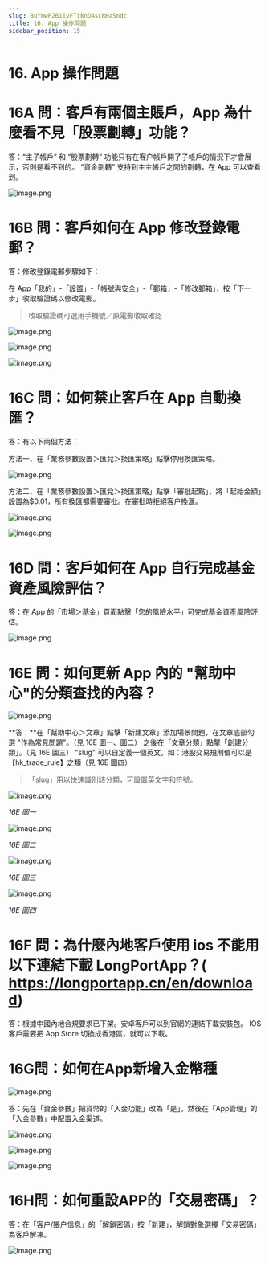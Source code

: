 ```yaml
---
slug: BuYmwP261iyFTiknDAscRHaSndc
title: 16. App 操作問題
sidebar_position: 15
---
```



# 16. App 操作問題


# 16A 問：客戶有兩個主賬戶，App 為什麼看不見「股票劃轉」功能？


答：“主子帳戶” 和 “股票劃轉” 功能只有在客户帳戶開了子帳戶的情況下才會展示，否則是看不到的。
“資金劃轉” 支持到主主帳戶之間的劃轉，在 App 可以查看到。


![image.png](/assets/894dc36560c071a2aeaf82046a6dbe5c.png)


# 16B 問：客戶如何在 App 修改登錄電郵？


答：修改登錄電郵步驟如下：


在 App「我的」-「設置」-「帳號與安全」-「郵箱」-「修改郵箱」，按「下一步」收取驗證碼以修改電郵。

> 收取驗證碼可選用手機號／原電郵收取確認

![image.png](/assets/01ab747f14466f546d0496859dfa7042.png)


![image.png](/assets/f94e15cef00cb6c0d99b3a7e9f8ee966.png)


![image.png](/assets/64ce171334a16ae9797213efae061a89.png)


# 16C 問：如何禁止客戶在 App 自動換匯？


答：有以下兩個方法：


方法一、在「業務參數設置＞匯兌＞換匯策略」點擊停用換匯策略。


![image.png](/assets/2145320ee90f89fd1e986c6753f4a97d.png)


方法二、在「業務參數設置＞匯兌＞換匯策略」點擊「審批起點」，將「起始金額」設置為$0.01，所有換匯都需要審批。在審批時拒絕客户換滙。


![image.png](/assets/8b7f4b67162742a10f21ce4d7b81560d.png)


![image.png](/assets/0db95dba373dc1c30be57d72e3038384.png)


# 16D 問：客戶如何在 App 自行完成基金資產風險評估？


答：在 App 的「市場＞基金」頁面點擊「您的風險水平」可完成基金資產風險評估。


![image.png](/assets/3ee2af34972a107c10b4fde4d6bf2b08.png)


# 16E 問：如何更新 App 內的 "幫助中心"的分類查找的內容？


![image.png](/assets/2fdfcb8cd7be7d36b236b07baf4ca7d6.png)


**答：**在「幫助中心＞文章」點擊「新建文章」添加場景問題，在文章底部勾選 "作為常見問題"。（見 16E 圖一、圖二）
之後在「文章分類」點擊「創建分類」。（見 16E 圖三） 
"slug" 可以自定義一個英文，如：港股交易規則值可以是【hk_trade_rule】之類（見 16E 圖四）

> 「slug」用以快速識別該分類，可設置英文字和符號。

![image.png](/assets/a18eab5b9ae65de43ee67b8eb1da8014.png)


_16E 圖一_


![image.png](/assets/a67eb9d8a8604221c9e78676eb8e9555.png)


_16E 圖二_


![image.png](/assets/8b7466a1f95c3f5ae58345bd75532469.png)


_16E 圖三_


![image.png](/assets/2dbf85bcd9b51555800f88277ec1acda.png)


_16E 圖四_


# 16F 問：為什麼內地客戶使用 ios 不能用以下連結下載 LongPortApp？( https://longportapp.cn/en/download) 


答：根據中國內地合規要求已下架。安卓客戶可以到官網的連結下載安裝包。 IOS 客戶需要把 App Store 切換成香港區，就可以下載。


# 16G問：如何在App新增入金幣種


![image.png](/assets/2d6521d854e5ab7e372103042e279431.png)


答：先在「資金參數」把貨幣的「入金功能」改為「是」，然後在「App管理」的「入金參數」中配置入金渠道。


![image.png](/assets/f3ef7fda0af63889cd12b3935817ec9d.png)


![image.png](/assets/bb14ea7d737e77c859a8a15567a6b374.png)


![image.png](/assets/147e83097fd22db2e1a82d7672593604.png)


# 16H問：如何重設APP的「交易密碼」？


答：在「客户/賬户信息」的「解鎖密碼」按「新建」，解鎖對象選擇「交易密碼」為客戶解凍。


![image.png](/assets/5c55adb44e3d5402cb92913416a01205.png)

